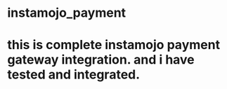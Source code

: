 # instamojo_payment
# this is complete instamojo payment gateway integration. and i have tested and integrated.
